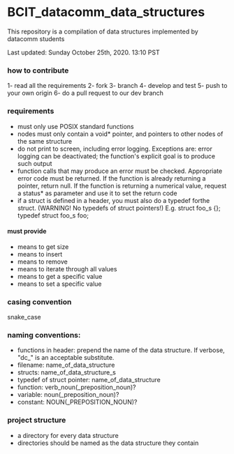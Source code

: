 # BCIT_datacomm_data_structures
This repository is a compilation of data structures implemented by datacomm students

Last updated: Sunday October 25th, 2020. 13:10 PST

### how to contribute
1- read all the requirements
2- fork
3- branch
4- develop and test
5- push to your own origin
6- do a pull request to our dev branch

### requirements
- must only use POSIX standard functions
- nodes must only contain a void* pointer, and pointers to other nodes of the same structure
- do not print to screen, including error logging. Exceptions are: error logging can be deactivated; the function's explicit goal is to produce such output
- function calls that may produce an error must be checked. Appropriate error code must be returned. If the function is already returning a pointer, return null. If the function is returning a numerical value, request a status* as parameter and use it to set the return code
- if a struct is defined in a header, you must also do a typedef forthe struct. (WARNING! No typedefs of struct pointers!) E.g. 
struct foo_s {}; 
typedef struct foo_s foo; 

#### must provide
- means to get size
- means to insert
- means to remove
- means to iterate through all values
- means to get a specific value
- means to set a specific value

### casing convention  
snake_case

### naming conventions: 
- functions in header: prepend the name of the data structure. If verbose, "dc_" is an acceptable substitute.
- filename: name_of_data_structure
- structs: name_of_data_structure_s
- typedef of struct pointer: name_of_data_structure
- function: verb_noun(_preposition_noun)?
- variable: noun(_preposition_noun)?
- constant: NOUN(_PREPOSITION_NOUN)?

### project structure
- a directory for every data structure
- directories should be named as the data structure they contain
